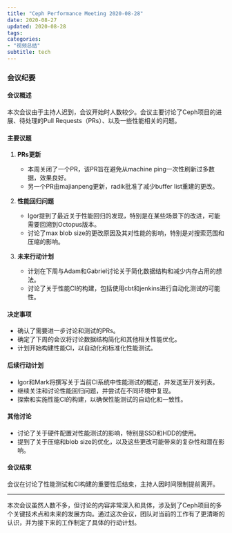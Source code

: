```yaml
---
title: "Ceph Performance Meeting 2020-08-28"
date: 2020-08-27
updated: 2020-08-28
tags:
categories:
- "视频总结"
subtitle: tech
---
```



### 会议纪要

#### 会议概述
本次会议由于主持人迟到，会议开始时人数较少。会议主要讨论了Ceph项目的进展、待处理的Pull Requests（PRs）、以及一些性能相关的问题。

#### 主要议题
1. **PRs更新**
   - 本周关闭了一个PR，该PR旨在避免从machine ping一次性刷新过多数据，效果良好。
   - 另一个PR由majianpeng更新，radik批准了减少buffer list重建的更改。

2. **性能回归问题**
   - Igor提到了最近关于性能回归的发现，特别是在某些场景下的改进，可能需要回溯到Octopus版本。
   - 讨论了max blob size的更改原因及其对性能的影响，特别是对搜索范围和压缩的影响。

3. **未来行动计划**
   - 计划在下周与Adam和Gabriel讨论关于简化数据结构和减少内存占用的想法。
   - 讨论了关于性能CI的构建，包括使用cbt和jenkins进行自动化测试的可能性。

#### 决定事项
- 确认了需要进一步讨论和测试的PRs。
- 确定了下周的会议将讨论数据结构简化和其他相关性能优化。
- 计划开始构建性能CI，以自动化和标准化性能测试。

#### 后续行动计划
- Igor和Mark将撰写关于当前CI系统中性能测试的概述，并发送至开发列表。
- 继续关注和讨论性能回归问题，并尝试在不同环境中复现。
- 探索和实施性能CI的构建，以确保性能测试的自动化和一致性。

#### 其他讨论
- 讨论了关于硬件配置对性能测试的影响，特别是SSD和HDD的使用。
- 提到了关于压缩和blob size的优化，以及这些更改可能带来的复杂性和潜在影响。

#### 会议结束
会议在讨论了性能测试和CI构建的重要性后结束，主持人因时间限制提前离开。

---

本次会议虽然人数不多，但讨论的内容非常深入和具体，涉及到了Ceph项目的多个关键技术点和未来的发展方向。通过这次会议，团队对当前的工作有了更清晰的认识，并为接下来的工作制定了具体的行动计划。